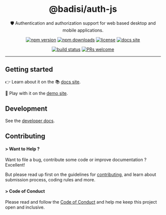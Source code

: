 <div align="center">

# @badisi/auth-js

🛡️ Authentication and authorization support for web based desktop and mobile applications.

[![npm version](https://img.shields.io/npm/v/@badisi/auth-js.svg?color=blue&logo=npm)][npm]
[![npm downloads](https://img.shields.io/npm/dw/@badisi/auth-js.svg?color=7986CB&logo=npm)][npm-dl]
[![license](https://img.shields.io/npm/l/@badisi/auth-js.svg?color=ff69b4)][license]
[![docs site](https://img.shields.io/badge/docs-site-blue)][docs-site]

[![build status](https://github.com/badisi/auth-js/actions/workflows/ci_tests.yml/badge.svg)][ci-tests]
[![PRs welcome](https://img.shields.io/badge/PRs-welcome-brightgreen.svg)][pullrequest]

</div>

<hr/>


## Getting started

👉 Learn about it on the 📚 [docs site][docs-site].

🎈 Play with it on the [demo site][demo-site].


## Development

See the [developer docs][developer].


## Contributing

#### > Want to Help ?

Want to file a bug, contribute some code or improve documentation ? Excellent!

But please read up first on the guidelines for [contributing][contributing], and learn about submission process, coding rules and more.

#### > Code of Conduct

Please read and follow the [Code of Conduct][codeofconduct] and help me keep this project open and inclusive.




[npm]: https://www.npmjs.com/package/@badisi/auth-js
[npm-dl]: https://npmcharts.com/compare/@badisi/auth-js?minimal=true
[ci-tests]: https://github.com/badisi/auth-js/actions/workflows/ci_tests.yml
[pullrequest]: https://github.com/badisi/auth-js/blob/main/CONTRIBUTING.md#-submitting-a-pull-request-pr
[license]: https://github.com/badisi/auth-js/blob/main/LICENSE
[developer]: https://github.com/badisi/auth-js/blob/main/DEVELOPER.md
[contributing]: https://github.com/badisi/auth-js/blob/main/CONTRIBUTING.md
[codeofconduct]: https://github.com/badisi/auth-js/blob/main/CODE_OF_CONDUCT.md
[docs-site]: https://badisi.github.io/auth-js/site/documentation/getting-started/vanilla-js
[demo-site]: https://badisi.github.io/auth-js/demo-app/auth-js
